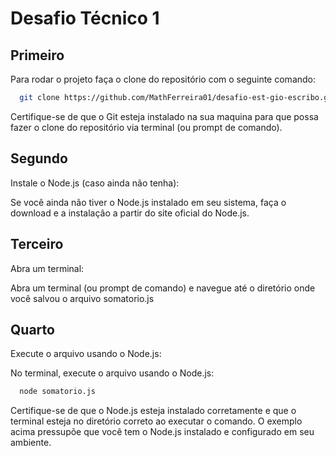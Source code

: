
# Desafio Técnico 1

## Primeiro  
Para rodar o projeto faça o clone do repositório com o seguinte comando:




```bash
  git clone https://github.com/MathFerreira01/desafio-est-gio-escribo.git
```

Certifique-se de que o Git esteja instalado na sua maquina para que possa fazer o clone do repositório via terminal (ou prompt de comando).

## Segundo  
Instale o Node.js (caso ainda não tenha):

Se você ainda não tiver o Node.js instalado em seu sistema, faça o download e a instalação a partir do site oficial do Node.js.

## Terceiro 

Abra um terminal:

Abra um terminal (ou prompt de comando) e navegue até o diretório onde você salvou o arquivo somatorio.js

## Quarto

Execute o arquivo usando o Node.js:

No terminal, execute o arquivo usando o Node.js:

```bash
  node somatorio.js
```

Certifique-se de que o Node.js esteja instalado corretamente e que o terminal esteja no diretório correto ao executar o comando. O exemplo acima pressupõe que você tem o Node.js instalado e configurado em seu ambiente.